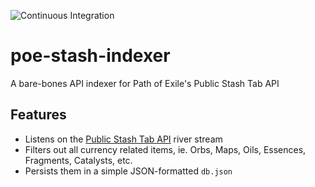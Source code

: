 ![Continuous Integration](https://github.com/maximumstock/poe-stash-indexer/workflows/Continuous%20Integration/badge.svg)

# poe-stash-indexer

A bare-bones API indexer for Path of Exile's Public Stash Tab API

## Features

- Listens on the [Public Stash Tab API](https://www.pathofexile.com/api/public-stash-tabs) river stream
- Filters out all currency related items, ie. Orbs, Maps, Oils, Essences, Fragments, Catalysts, etc.
- Persists them in a simple JSON-formatted `db.json`
